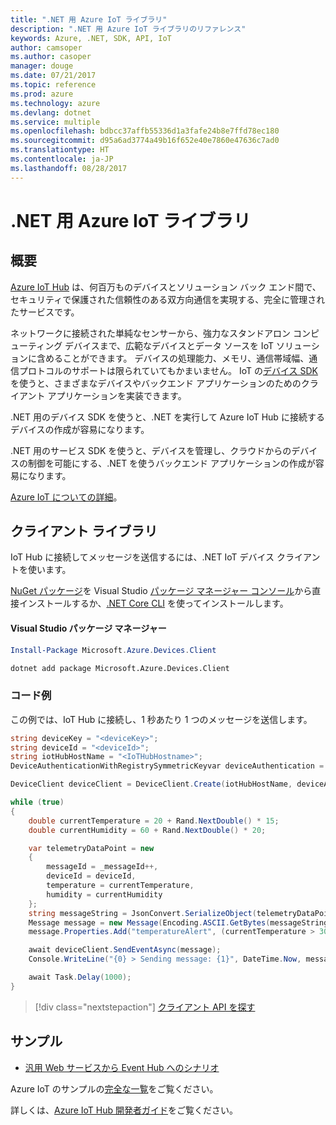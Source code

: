 ```yaml
---
title: ".NET 用 Azure IoT ライブラリ"
description: ".NET 用 Azure IoT ライブラリのリファレンス"
keywords: Azure, .NET, SDK, API, IoT
author: camsoper
ms.author: casoper
manager: douge
ms.date: 07/21/2017
ms.topic: reference
ms.prod: azure
ms.technology: azure
ms.devlang: dotnet
ms.service: multiple
ms.openlocfilehash: bdbcc37affb55336d1a3fafe24b8e7ffd78ec180
ms.sourcegitcommit: d95a6ad3774a49b16f652e40e7860e47636c7ad0
ms.translationtype: HT
ms.contentlocale: ja-JP
ms.lasthandoff: 08/28/2017
---
```

# <a name="azure-iot-libraries-for-net"></a>.NET 用 Azure IoT ライブラリ

## <a name="overview"></a>概要

[Azure IoT Hub](https://azure.microsoft.com/services/iot-hub/) は、何百万ものデバイスとソリューション バック エンド間で、セキュリティで保護された信頼性のある双方向通信を実現する、完全に管理されたサービスです。

ネットワークに接続された単純なセンサーから、強力なスタンドアロン コンピューティング デバイスまで、広範なデバイスとデータ ソースを IoT ソリューションに含めることができます。 デバイスの処理能力、メモリ、通信帯域幅、通信プロトコルのサポートは限られていてもかまいません。 IoT の[デバイス SDK](https://docs.microsoft.com/azure/iot-hub/iot-hub-devguide-sdks) を使うと、さまざまなデバイスやバックエンド アプリケーションのためのクライアント アプリケーションを実装できます。

.NET 用のデバイス SDK を使うと、.NET を実行して Azure IoT Hub に接続するデバイスの作成が容易になります。

.NET 用のサービス SDK を使うと、デバイスを管理し、クラウドからのデバイスの制御を可能にする、.NET を使うバックエンド アプリケーションの作成が容易になります。

[Azure IoT についての詳細](https://docs.microsoft.com/azure/iot-hub/)。


## <a name="client-library"></a>クライアント ライブラリ

IoT Hub に接続してメッセージを送信するには、.NET IoT デバイス クライアントを使います。

[NuGet パッケージ]( https://www.nuget.org/packages/Microsoft.Azure.Devices.Client)を Visual Studio [パッケージ マネージャー コンソール][PackageManager]から直接インストールするか、[.NET Core CLI][DotNetCLI] を使ってインストールします。

#### <a name="visual-studio-package-manager"></a>Visual Studio パッケージ マネージャー

```powershell
Install-Package Microsoft.Azure.Devices.Client
```

```bash
dotnet add package Microsoft.Azure.Devices.Client
```
### <a name="code-examples"></a>コード例 

この例では、IoT Hub に接続し、1 秒あたり 1 つのメッセージを送信します。

```csharp
string deviceKey = "<deviceKey>";
string deviceId = "<deviceId>";
string iotHubHostName = "<IoTHubHostname>";
DeviceAuthenticationWithRegistrySymmetricKeyvar deviceAuthentication = new DeviceAuthenticationWithRegistrySymmetricKey(deviceId, deviceKey);

DeviceClient deviceClient = DeviceClient.Create(iotHubHostName, deviceAuthentication, TransportType.Mqtt);

while (true)
{
    double currentTemperature = 20 + Rand.NextDouble() * 15;
    double currentHumidity = 60 + Rand.NextDouble() * 20;

    var telemetryDataPoint = new
    {
        messageId = _messageId++,
        deviceId = deviceId,
        temperature = currentTemperature,
        humidity = currentHumidity
    };
    string messageString = JsonConvert.SerializeObject(telemetryDataPoint);
    Message message = new Message(Encoding.ASCII.GetBytes(messageString));
    message.Properties.Add("temperatureAlert", (currentTemperature > 30) ? "true" : "false");

    await deviceClient.SendEventAsync(message);
    Console.WriteLine("{0} > Sending message: {1}", DateTime.Now, messageString);

    await Task.Delay(1000);
}
```


> [!div class="nextstepaction"]
> [クライアント API を探す](/dotnet/api/overview/azure/iot/client)

## <a name="samples"></a>サンプル

- [汎用 Web サービスから Event Hub へのシナリオ](https://azure.microsoft.com/resources/samples/event-hubs-dotnet-importfromweb/)

Azure IoT のサンプルの[完全な一覧](https://azure.microsoft.com/resources/samples/?platform=dotnet&service=iot-hub)をご覧ください。

詳しくは、[Azure IoT Hub 開発者ガイド](https://docs.microsoft.com/azure/iot-hub/iot-hub-devguide)をご覧ください。

[PackageManager]: https://docs.microsoft.com/nuget/tools/package-manager-console
[DotNetCLI]: https://docs.microsoft.com/dotnet/core/tools/dotnet-add-package
